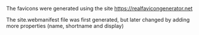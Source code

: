 The favicons were generated using the site https://realfavicongenerator.net

The site.webmanifest file was first generated, but later changed by adding more properties (name, shortname and display)
